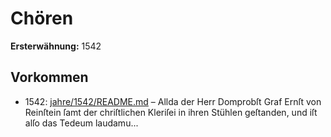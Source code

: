 # Chören

**Ersterwähnung:** 1542

## Vorkommen
- 1542: [jahre/1542/README.md](../jahre/1542/README.md) – Allda der Herr Domprobſt Graf
Ernſt von Reinſtein ſamt der chriſtlichen Kleriſei in ihren
Stühlen geſtanden, und iſt alſo das Tedeum laudamu...
